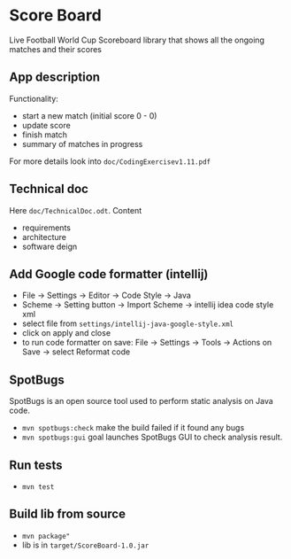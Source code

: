 # Score Board

Live Football World Cup Scoreboard library that shows all the ongoing matches and their scores

## App description

Functionality:

* start a new match (initial score 0 - 0)
* update score
* finish match
* summary of matches in progress

For more details look into `doc/CodingExercisev1.11.pdf`

## Technical doc

Here `doc/TechnicalDoc.odt`. Content

* requirements
* architecture
* software deign

## Add Google code formatter (intellij)

* File -> Settings -> Editor -> Code Style -> Java
* Scheme -> Setting button -> Import Scheme ->  intellij idea code style xml
* select file from `settings/intellij-java-google-style.xml`
* click on apply and close
* to run code formatter on save: File -> Settings -> Tools -> Actions on Save -> select Reformat
  code

## SpotBugs

SpotBugs is an open source tool used to perform static analysis on Java code.

* `mvn spotbugs:check` make the build failed if it found any bugs
* `mvn spotbugs:gui` goal launches SpotBugs GUI to check analysis result.

## Run tests

* `mvn test`

## Build lib from source

* `mvn package"`
* lib is in `target/ScoreBoard-1.0.jar`